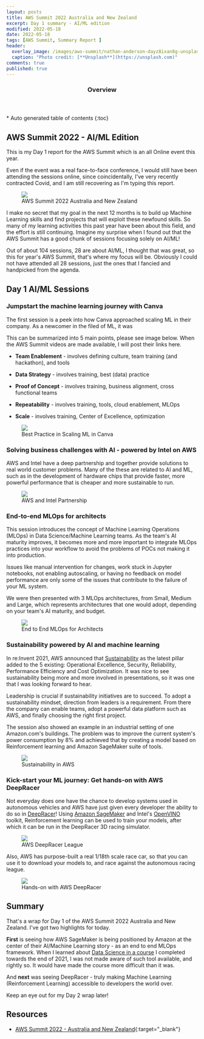 ```yaml
---
layout: posts
title: AWS Summit 2022 Australia and New Zealand
excerpt: Day 1 summary - AI/ML edition
modified: 2022-05-18
date: 2022-05-18
tags: [AWS Summit, Summary Report ]
header: 
  overlay_image: /images/aws-summit/nathan-anderson-dayz8ixan8g-unsplash.jpg
  caption: "Photo credit: [**Unsplash**](https://unsplash.com)"
comments: true
published: true
---
```


<section id="table-of-contents" class="toc">
  <header>
    <h3>Overview</h3>
  </header>
  <div id="drawer" markdown="1">
  *  Auto generated table of contents
  {:toc}
  </div>
</section>

## AWS Summit 2022 - AI/ML Edition

This is my Day 1 report for the AWS Summit which is an all Online event this year.

Even if the event was a real face-to-face conference, I would still have been attending the sessions online, since coincidentally, I've very recently contracted Covid, and I am still recovering as I'm typing this report.

<figure>
	<a href="../images/aws-summit/aws-summit-2022.png"><img src="../images/aws-summit/aws-summit-2022.png"></a><figcaption>AWS Summit 2022 Australia and New Zealand</figcaption>
</figure> 

I make no secret that my goal in the next 12 months is to build up Machine Learning skills and find projects that will exploit these newfound skills. So many of my learning activities this past year have been about this field, and the effort is still continuing. Imagine my surprise when I found out that the AWS Summit has a good chunk of sessions focusing solely on AI/ML!

Out of about 104 sessions, 28 are about AI/ML, I thought that was great, so this for year's AWS Summit, that's where my focus will be. Obviously I could not have attended all 28 sessions, just the ones that I fancied and handpicked from the agenda. 


## Day 1 AI/ML Sessions

### **Jumpstart the machine learning journey with Canva**

The first session is a peek into how Canva approached scaling ML in their company. As a newcomer in the filed of ML, it was 

This can be summarized into 5 main points, please see image below. When the AWS Summit videos are made available, I will post their links here. 

- **Team Enablement** - involves defining culture, team training (and hackathon), and tools

- **Data Strategy** - involves training, best (data) practice

- **Proof of Concept** - involves training, business alignment, cross functional teams

- **Repeatability** - involves training, tools, cloud enablement, MLOps

- **Scale** - involves training, Center of Excellence, optimization

<figure>
	<a href="../images/aws-summit/best-practice-scaling-ml.png"><img src="../images/aws-summit/best-practice-scaling-ml.png"></a><figcaption>Best Practice in Scaling ML in Canva</figcaption>
</figure> 

### **Solving business challenges with AI - powered by Intel on AWS**

AWS and Intel have a deep partnership and together provide solutions to real world customer problems. Many of the these are related to AI and ML, such as in the development of hardware chips that provide faster, more powerful performance that is cheaper and more sustainable to run. 

<figure>
	<a href="../images/aws-summit/aws-intel-partnership.png"><img src="../images/aws-summit/aws-intel-partnership.png"></a><figcaption>AWS and Intel Partnership</figcaption>
</figure> 


### **End-to-end MLOps for architects**

This session introduces the concept of Machine Learning Operations (MLOps) in Data Science/Machine Learning teams. As the team's AI maturity improves, it becomes more and more important to integrate MLOps practices into your workflow to avoid the problems of POCs not making it into production.

Issues like manual intervention for changes, work stuck in Jupyter notebooks, not enabling autoscaling, or having no feedback on model performance are only some of the issues that contribute to the failure of your ML system. 

We were then presented with 3 MLOps architectures, from Small, Medium and Large, which represents architectures that one would adopt, depending on your team's AI maturity, and budget. 


<figure>
	<a href="../images/aws-summit/end-to-end-mlops-for-architects.png"><img src="../images/aws-summit/end-to-end-mlops-for-architects.png"></a><figcaption>End to End MLOps for Architects</figcaption>
</figure> 

### **Sustainability powered by AI and machine learning**

In re:Invent 2021, AWS announced that [Sustainability](https://aws.amazon.com/blogs/aws/sustainability-pillar-well-architected-framework/) as the latest pillar added to the 5 existing: Operational Excellence, Security, Reliability, Performance Efficiency and Cost Optimization. It was nice to see sustainability being more and more involved in presentations, so it was one that I was looking forward to hear. 

Leadership is crucial if sustainability initiatives are to succeed. To adopt a sustainability mindset, direction from leaders is a requirement. From there the company can enable teams, adopt a powerful data platform such as AWS, and finally choosing the right first project. 

The session also showed an example in an industrial setting of one Amazon.com's buildings. The problem was to improve the current system's power consumption by 8% and achieved that by creating a model based on Reinforcement learning and Amazon SageMaker suite of tools. 

<figure>
	<a href="../images/aws-summit/aws-sustainability.png"><img src="../images/aws-summit/aws-sustainability.png"></a><figcaption>Sustainability in AWS</figcaption>
</figure> 

### **Kick-start your ML journey: Get hands-on with AWS DeepRacer**

Not everyday does one have the chance to develop systems used in autonomous vehicles and AWS have just given every developer the ability to do so in [DeepRacer](https://aws.amazon.com/deepracer/)! Using [Amazon SageMaker](https://aws.amazon.com/pm/sagemaker/) and Intel's [OpenVINO](https://docs.openvino.ai/latest/index.html) toolkit, Reinforcement learning can be used to train your models, after which it can be run in the DeepRacer 3D racing simulator.


<figure>
	<a href="../images/aws-summit/aws-deep-racer-league.png"><img src="../images/aws-summit/aws-deep-racer-league.png"></a><figcaption>AWS DeepRacer League</figcaption>
</figure> 

Also, AWS has purpose-built a real 1/18th scale race car, so that you can use it to download your models to, and race against the autonomous racing league. 

<figure>
	<a href="../images/aws-summit/hands-on-with-deep-racer.png"><img src="../images/aws-summit/hands-on-with-deep-racer.png"></a><figcaption>Hands-on with AWS DeepRacer</figcaption>
</figure> 

## Summary

That's a wrap for Day 1 of the AWS Summit 2022 Australia and New Zealand. I've got two highlights for today.

**First** is seeing how AWS SageMaker is being positioned by Amazon at the center of their AI/Machine Learning story - as an end to end MLOps framework. When I learned about [Data Science in a course](https://fullstackdeveloper.tips/tags/#) I completed towards the end of 2021, I was not made aware of such tool available, and rightly so. It would have made the course more difficult than it was.

And **next** was seeing DeepRacer - truly making Machine Learning (Reinforcement Learning) accessible to developers the world over.

Keep an eye out for my Day 2 wrap later!


## Resources
- [AWS Summit 2022 - Australia and New Zealand](https://summit-anz22.virtual.awsevents.com/){:target="_blank"}